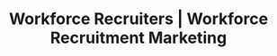 ---
layout: workforce-solutions.njk
title: Workforce Recruiters | Workforce Recruitment Marketing
seo:
  description: >-
    We are an award-winning agency with a proven record of executing innovative workforce recruitment marketing that converts thousands of qualified hires.
  page_title: 'Workforce Recruitment Marketing: Industrial Hiring Practices'
nav_title: Workforce Recruiters
show_in_menu: 'true'
jumbotron:
  headline: Workforce Recruiters
  img: /img/workforce-recruiting/workforce-hero.jpg
  tagline: Attracting Skilled Workers Made Easy
introduction:
  headline: The Hiring Challenge
  copy: |
    As the skilled labor gap deepens, you’re competing for talent from existing and new places, with more competition coming onto the scene every day. To win, you must know (and monitor) every competitor that could capture your candidates’ attention and be ready to contend in ways you may not have experienced before. 
    <br><br>
    We are an award-winning agency focused on addressing the skilled labor gap with a proven track record of executing innovative recruitment marketing that converts thousands of qualified hires.
section_1_blocks:
  - image: /img/workforce-recruiting/workforce-image-1.jpg
    image_layout: left
    title: WHY INDUSTRIAL STRENGTH MARKETING
    copy: |
      For operators and recruitment marketers that must hire the most talented people and cannot afford lost momentum and revenue due to unfilled positions, INDUSTRIAL’s workforce recruitment marketing practice is an impactful, data-driven approach to attracting, engaging and retaining talent that increases performance and mitigates cost. 
      Every hiring campaign at INDUSTRIAL is executed from an integrated marketing strategy that is transparent, technologically-enabled and constantly measured to ensure partners see that what’s working is kept and what’s not is quickly eliminated.
  - image: /img/workforce-recruiting/workforce-image-2.svg
    image_layout: right
    title: Position Your Company & Career Opportunities
    copy: Your company must be perceived as a business people want to work with and for. INDUSTRIAL addresses your employer value proposition and brand perception, and works with key operations, HR leaders and targeted candidate profiles to communicate the unique value that you can offer candidates — from core values and company culture to benefits/perks and opportunities for career growth. 
section_2:
  headline: Meet Talent Where They Are
  intro: For us, it's not about advertising at talent, it's about meeting them wherever they are in their journey — and connecting the dots to you.
  block:
    image: /img/workforce-recruiting/workforce-image-3.svg
    image_layout: left
    title: FULLY INTEGRATED FOR MOST IMPACT 
    copy: To ensure we are creating value at every stage of a candidate’s career journey, we develop an integrated marketing ecosystem with multiple channels that strategically support one another across owned, earned, paid, and social media. We take this perspective of finding the right mix of available channels to achieve objectives in terms of CPL, CPH, and other key metrics. Ultimately, we want to be where candidates are and to be ready to deliver the right message, at the right time, in the right context.
section_3:
  headline: Our Workforce Recruitment Approach 
  blocks:
    - image: /img/workforce-recruiting/workforce-image-4.svg
      image_layout: left
      icon:  /img/workforce-recruiting/basic_flag2.png
      title: Developing a Recruitment Strategy
      label: Developing a Recruitment Strategy
      copy: Everything starts (and ends) with strategy. Everything we do — every decision we make — will support that strategy and aim to create a cohesive message and achieve clear recruitment goals while mitigating cost.
    - image: /img/workforce-recruiting/workforce-image-5.svg
      icon:  /img/workforce-recruiting/software_horizontal_align_center.png
      image_layout: right
      title: Center on the Candidate
      label: Center on the Candidate
      copy: We begin with mapping the full candidate journey to create meaningful interventions that move them toward desired outcomes (e.g., enticing them to apply for your job). We map the entire journey — from “not-in-market” passive candidates all the way through existing employees — to address root-cause retention and inspire advocacy to drive referrals. 
    - image: /img/workforce-recruiting/workforce-image-6.jpg
      icon:  /img/workforce-recruiting/basic_geolocalize-05.png
      image_layout: left
      title: Making Data-driven Decisions
      label: Data-driven Decisions
      copy: We connect the dots to provide real-time visibility into critical data so it can be used to make strategic decisions that matter. From solutions design (creating a plan to aggregate data from various sources for truly full-funnel analytics) to Dashboard creation (with real-time visualization of KPIs to track progress and guide optimization), we take the subjectivity out of data, making optimizations easier to support and overall performance more effective. 
    - image: /img/workforce-recruiting/icon-group.png
      icon:  /img/workforce-recruiting/basic_settings.png
      image_layout: right
      title: Investing in the Right Technology
      label: The Right Technology
      copy: Investing in the right technology stack, from programmatic media and applicant tracking solutions to AI-powered tools, ensures that we increase our marketing capabilities, improve performance and decrease cost across the entire candidate journey.
section_4:
  headline: 100% Driver Recruitment Client Retention
  intro: Our recruitment marketing partners stay with us. Because we deliver results while mitigating ad spend, increasing hiring rates and improving the quality of candidates.
  case_studies:
    - case: PAM Transport
      copy: See how we helped PAM kick its dependence on costly ad spend with a true integrated recruitment marketing approach.
    - case: Hennessy Services Network
      copy: Learn how INDUSTRIAL stood up a brand new, hyper-targeted recruitment marketing effort to achieve critical mass within each key hiring area in record time.
    - case: Landair Transportation
      copy: While Landair’s competitors fought for ad space, INDUSTRIAL developed content to communicate directly with drivers across multiple channels at a fraction of the cost.
section_5:
  headline: Attracting Talent Made Easy
  intro: We address your recruitment marketing needs, holistically and strategically.
  collabsibles:
    - title: Employer Talent Marketing Solutions
      copy: |
       Great Place to Work Formation / Strategic Talent Transformation Services

       - Employer Branding & Leadership Culture
       - Employer Value Proposition Alignment for the CEO, CHRO, COO, CMO, and CFO

       Recruitment Marketing Digital Transformation

       - MAS/CRM/RMP/ATS (Recruitment and MarTech Stack Integration)

       Talent Acquisition Strategy

        - Recruitment Performance Optimization
        - Programmatic Advertising
        - Owned, Earned, and Social Media Strategy

       Talent Lifecycle Enablement, Retention & Amplification

        - Employer/Employee Communications
        - Employer Promoter Score
        - Employee Referral & Influencer Strategy

        Recruitment Cost/Performance Optimization
    - title: Integrated Recruitment Marketing
      copy: more copy
    - title: Driver Lifecycle Engagement and Nurturing
      copy: more copy
end : test
---